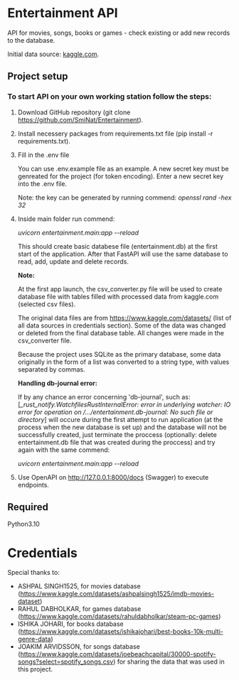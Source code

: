 # Entertainment API
API for movies, songs, books or games - check existing or add new records to the database.

Initial data source: [kaggle.com](https://www.kaggle.com/).

## Project setup

### To start API on your own working station follow the steps:
1) Download GitHub repository (git clone https://github.com/SmiNat/Entertainment).
2) Install necessery packages from requirements.txt file (pip install -r requirements.txt).
3) Fill in the .env file

    You can use .env.example file as an example. A new secret key must be genreated
    for the project (for token encoding). Enter a new secret key into the .env file.

    Note: the key can be generated by running commend: *openssl rand -hex 32*

4) Inside main folder run commend:

    *uvicorn entertainment.main:app --reload*

    This should create basic databese file (entertainment.db) at the first start of
    the application. After that FastAPI will use the same database to read, add,
    update and delete records.

    **Note:**

    At the first app launch, the csv_converter.py file will be used to create
    database file with tables filled with processed data from kaggle.com (selected csv files).

    The original data files are from https://www.kaggle.com/datasets/
    (list of all data sources in credentials section).
    Some of the data was changed or deleted from the final database table.
    All changes were made in the csv_converter file.

    Because the project uses SQLite as the primary database, some data originally in the form of
    a list was converted to a string type, with values separated by commas.

    **Handling db-journal error:**

    If by any chance an error concerning 'db-journal', such as:
    [*_rust_notify.WatchfilesRustInternalError: error in underlying watcher:
    IO error for operation on /.../entertainment.db-journal: No such file or directory*]
    will occure during the first attempt to run application (at the process when
    the new database is set up) and the database will not be successfully created,
    just terminate the proccess (optionally: delete entertainment.db file that
    was created during the proccess) and try again with the same commend:

    *uvicorn entertainment.main:app --reload*

5) Use OpenAPI on http://127.0.0.1:8000/docs (Swagger) to execute endpoints.

## Required
Python3.10

# Credentials
Special thanks to:
- ASHPAL SINGH1525, for movies database (https://www.kaggle.com/datasets/ashpalsingh1525/imdb-movies-dataset)
- RAHUL DABHOLKAR, for games database (https://www.kaggle.com/datasets/rahuldabholkar/steam-pc-games)
- ISHIKA JOHARI, for books database (https://www.kaggle.com/datasets/ishikajohari/best-books-10k-multi-genre-data)
- JOAKIM ARVIDSSON, for songs database (https://www.kaggle.com/datasets/joebeachcapital/30000-spotify-songs?select=spotify_songs.csv)
for sharing the data that was used in this project.
